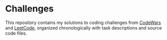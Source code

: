 # Challenges
This repository contains my solutions to coding challenges from [CodeWars](https://www.codewars.com/) and [LeetCode](https://leetcode.com/), organized chronologically with task descriptions and source code files.
